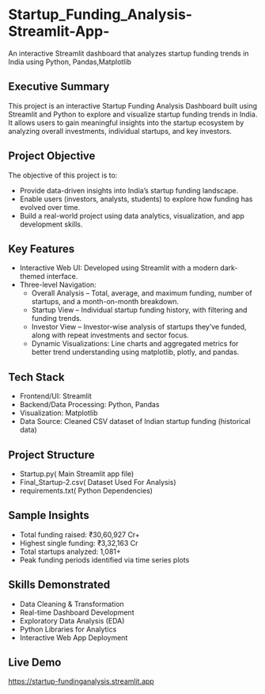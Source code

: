 # Startup_Funding_Analysis-Streamlit-App-
An interactive Streamlit dashboard that analyzes startup funding trends in India using Python, Pandas,Matplotlib

## Executive Summary

This project is an interactive Startup Funding Analysis Dashboard built using Streamlit and Python to explore and visualize startup funding trends in India. It allows users to gain meaningful insights into the startup ecosystem by analyzing overall investments, individual startups, and key investors.

## Project Objective
The objective of this project is to:
  - Provide data-driven insights into India’s startup funding landscape.
  - Enable users (investors, analysts, students) to explore how funding has evolved over time.
  - Build a real-world project using data analytics, visualization, and app development skills.

## Key Features
- Interactive Web UI: Developed using Streamlit with a modern dark-themed interface.
- Three-level Navigation:
  - Overall Analysis – Total, average, and maximum funding, number of startups, and a month-on-month breakdown.
  - Startup View – Individual startup funding history, with filtering and funding trends.
  - Investor View – Investor-wise analysis of startups they’ve funded, along with repeat investments and sector focus.
  - Dynamic Visualizations: Line charts and aggregated metrics for better trend understanding using matplotlib, plotly, and pandas.
 
## Tech Stack
- Frontend/UI: Streamlit
- Backend/Data Processing: Python, Pandas
- Visualization: Matplotlib
- Data Source: Cleaned CSV dataset of Indian startup funding (historical data)

## Project Structure
- Startup.py( Main Streamlit app file)
- Final_Startup-2.csv( Dataset Used For Analysis)
- requirements.txt( Python Dependencies)

## Sample Insights
- Total funding raised: ₹30,60,927 Cr+
- Highest single funding: ₹3,32,163 Cr
- Total startups analyzed: 1,081+
- Peak funding periods identified via time series plots

## Skills Demonstrated
- Data Cleaning & Transformation
- Real-time Dashboard Development
- Exploratory Data Analysis (EDA)
- Python Libraries for Analytics
- Interactive Web App Deployment

## Live Demo
 https://startup-fundinganalysis.streamlit.app



